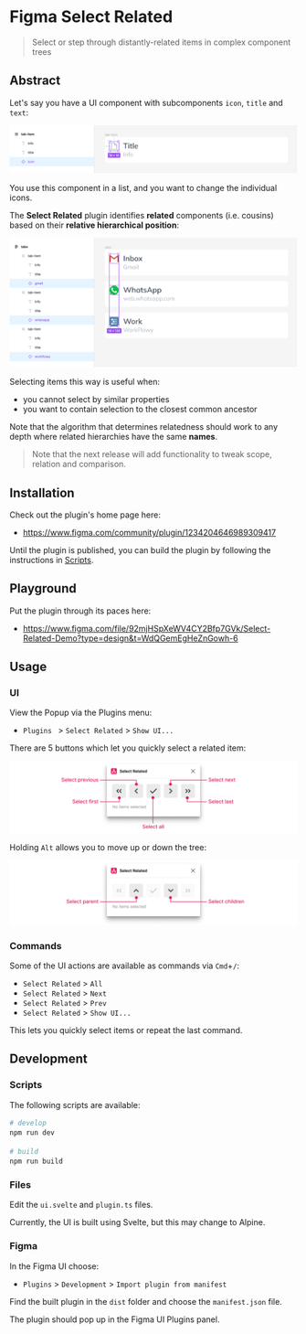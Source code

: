 # Figma Select Related

> Select or step through distantly-related items in complex component trees

## Abstract

Let's say you have a UI component with subcomponents `icon`, `title` and `text`:

![](art/figma-component.png)

You use this component in a list, and you want to change the individual icons.

The **Select Related** plugin identifies **related** components (i.e. cousins) based on their **relative hierarchical position**:

![](art/figma-components.png)

Selecting items this way is useful when:

- you cannot select by similar properties
- you want to contain selection to the closest common ancestor

Note that the algorithm that determines relatedness should work to any depth where related hierarchies have the same **names**.

> Note that the next release will add functionality to tweak scope, relation and comparison.

## Installation

Check out the plugin's home page here:

- https://www.figma.com/community/plugin/1234204646989309417

Until the plugin is published, you can build the plugin by following the instructions in [Scripts](#scripts).

## Playground

Put the plugin through its paces here:

- https://www.figma.com/file/92mjHSpXeWV4CY2Bfp7GVk/Select-Related-Demo?type=design&t=WdQGemEgHeZnGowh-6

## Usage

### UI

View the Popup via the Plugins menu:

- `Plugins ` > `Select Related` > `Show UI...`

There are 5 buttons which let you quickly select a related item:

![ui](art/ui-main.png)

Holding `Alt` allows you to move up or down the tree:

![ui](art/ui-alt.png)

### Commands

Some of the UI actions are available as commands via `Cmd`+`/`:

- `Select Related` > `All`
- `Select Related` > `Next`
- `Select Related` > `Prev`
- `Select Related` > `Show UI...`

This lets you quickly select items or repeat the last command.

## Development

### Scripts

The following scripts are available:

```bash
# develop
npm run dev

# build
npm run build
```

### Files

Edit the `ui.svelte` and `plugin.ts` files.

Currently, the UI is built using Svelte, but this may change to Alpine.

### Figma

In the Figma UI choose:

- `Plugins` > `Development` > `Import plugin from manifest`

Find the built plugin in the `dist` folder and choose the `manifest.json` file.

The plugin should pop up in the Figma UI Plugins panel.
